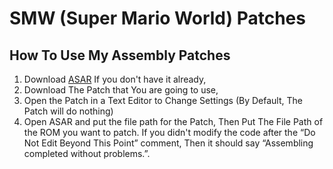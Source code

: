 # SMW (Super Mario World) Patches
## How To Use My Assembly Patches
 1. Download [ASAR](https://github.com/RPGHacker/asar) If you don't have it already,
 2. Download The Patch that You are going to use,
 3. Open the Patch in a Text Editor to Change Settings (By Default, The Patch will do nothing)
 4. Open ASAR and put the file path for the Patch, Then
Put The File Path of the ROM you want to patch.
If you didn't modify the code after the “Do Not Edit Beyond This Point” comment, 
Then it should say “Assembling completed without problems.”.
<!--
---
## How To Use My BPS Patches
 1. Download [Floating IPS](https://github.com/Alcaro/Flips) If you don't have it already (There are Other Programs that support BPS Patches),
 2. Download The BPS Patches You are going to use,
 3. Open Floating IPS, Click The Apply Patch Button,
 4. Then Select The Patches You are Going to, use,
 5. Then Select The ROM,
 6. If the Patch isn't broken, You Should get the message: “The patch was applied successfully!”
-->
